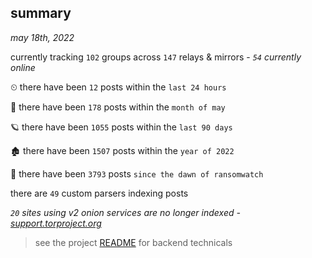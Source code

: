 
## summary
_may 18th, 2022_

currently tracking `102` groups across `147` relays & mirrors - _`54` currently online_

⏲ there have been `12` posts within the `last 24 hours`

🦈 there have been `178` posts within the `month of may`

🪐 there have been `1055` posts within the `last 90 days`

🏚 there have been `1507` posts within the `year of 2022`

🦕 there have been `3793` posts `since the dawn of ransomwatch`

there are `49` custom parsers indexing posts

_`20` sites using v2 onion services are no longer indexed - [support.torproject.org](https://support.torproject.org/onionservices/v2-deprecation/)_

> see the project [README](https://github.com/joshhighet/ransomwatch#ransomwatch--) for backend technicals

